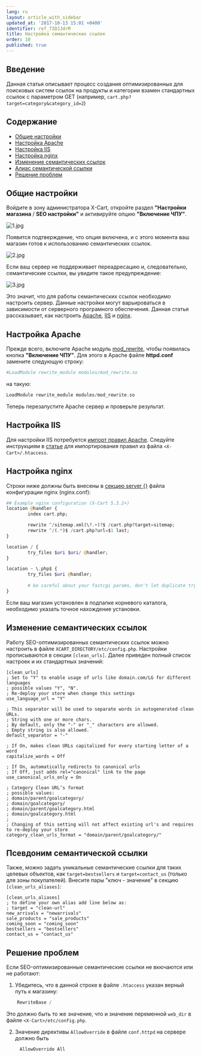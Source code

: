 ```yaml
---
lang: ru
layout: article_with_sidebar
updated_at: '2017-10-13 15:01 +0400'
identifier: ref_7IDJJdrM
title: Настройка семантических ссылок
order: 10
published: true
---
```

## Введение

Данная статья описывает процесс создания оптимизированных для поисковых систем ссылок на продукты и категории взамен стандартных ссылок с параметром GET (например, `cart.php?target=category&category_id=2`)

## Содержание

*   [Общие настройки](#general-setup)
*   [Настройка Apache](#setting-up-apache)
*   [Настройка IIS](#setting-up-iis)
*   [Настройка nginx](#setting-up-nginx)
*   [Изменение семантических ссылок](#tweaking-cleanurls)
*   [Алиас семантической ссылки](#clean-url-aliases)
*   [Решение проблем](#troubleshooting)


## Общие настройки

Войдите в зону администратора X-Cart, откройте раздел **"Настройки магазина** / **SEO настройки"** и активируйте опцию **"Включение ЧПУ"**.

![1.jpg]({{site.baseurl}}/attachments/ref_7IDJJdrM/1.jpg)

Появится подтверждение, что опция включена, и с этого момента ваш магазин готов к использованию семантических ссылок. 

![2.jpg]({{site.baseurl}}/attachments/ref_7IDJJdrM/2.jpg)

Если ваш сервер не поддерживает переадресацию и, следовательно, семантические ссылки, вы увидите такое предупреждение:

![3.jpg]({{site.baseurl}}/attachments/ref_7IDJJdrM/3.jpg)

Это значит, что для работы семантических ссылок необходимо настроить сервер. Данные настройки могут варьироваться в зависимости от серверного програмного обеспечения. Данная статья рассказывает, как настроить  [Apache](#setting-up-apache), [IIS](#setting-up-iis) и [nginx](#setting-up-nginx).

## Настройка Apache

Прежде всего, включите Apache модуль [mod_rewrite](http://httpd.apache.org/docs/current/mod/mod_rewrite.html), чтобы появилась кнопка **"Включение ЧПУ"**. Для этого в Apache файле **httpd.conf** замените следующую строку:

```php
#LoadModule rewrite_module modules/mod_rewrite.so
```

на такую:

```php
LoadModule rewrite_module modules/mod_rewrite.so
```

Теперь перезапустите Apache сервер и проверьте результат. 

## Настройка IIS

Для настройки IIS потребуется [импорт правил Apache](http://www.iis.net/learn/extensions/url-rewrite-module/importing-apache-modrewrite-rules). Следуйте инструкциям в [статье](http://www.iis.net/learn/extensions/url-rewrite-module/importing-apache-modrewrite-rules) для импортирования правил из файла `<X-Cart>/.htaccess`.

## Настройка nginx

Строки ниже должны быть внесены в [секцию server {}](http://nginx.org/en/docs/http/ngx_http_core_module.html#server) файла конфигурации nginx (nginx.conf):

```php
## Example nginx configuration (X-Cart 5.3.2+)
location @handler {
        index cart.php;

        rewrite ^/sitemap.xml(\?.+)?$ /cart.php?target=sitemap;
        rewrite ^/(.*)$ /cart.php?url=$1 last;
}

location / {
        try_files $uri $uri/ @handler;
}

location ~ \.php$ {
        try_files $uri @handler;
        
        # be careful about your fastcgi params, don't let duplicate try_files
}
```

Если ваш магазин установлен в подпапке корневого каталога, необходимо указать точное нахождение установки. 

## Изменение семантических ссылок

Работу SEO-оптимизированных семантических ссылок можно настроить в файле `XCART_DIRECTORY/etc/config.php`. Настройки прописываются в секции `[clean_urls]`. Далее приведен полный список настроек и их стандартных значений:

```
[clean_urls]
; Set to "Y" to enable usage of urls like domain.com/LG for different languages
; possible values "Y", "N".
; Re-deploy your store when change this settings
use_language_url = "Y"

; This separator will be used to separate words in autogenerated clean URLs.
; String with one or more chars.
; By default, only the "-" or "_" characters are allowed.
; Empty string is also allowed.
default_separator = "-"

; If On, makes clean URLs capitalized for every starting letter of a word
capitalize_words = Off

; If On, automatically redirects to canonical urls
; If Off, just adds rel="canonical" link to the page
use_canonical_urls_only = On

; Category Clean URL’s format
; possible values:
; domain/parent/goalcategory/
; domain/goalcategory/
; domain/parent/goalcategory.html
; domain/goalcategory.html
;
; Changing of this setting will not affect existing url's and requires to re-deploy your store
category_clean_urls_format = "domain/parent/goalcategory/"
```

## Псевдоним семантической ссылки

Также, можно задать уникальные семантические ссылки для таких целевых объектов, как `target=bestsellers` и `target=contact_us` (только для зоны покупателей). Внесите пары "ключ - значение" в секцию `[clean_urls_aliases]`:

```
[clean_urls_aliases]
; to define your own alias add line below as:
; target = "clean-url"
new_arrivals = "newarrivals"
sale_products = "sale_products"
coming_soon = "coming_soon"
bestsellers = "bestsellers"
contact_us = "contact_us"
```

## Решение проблем

Если SEO-оптимизированные семантические ссылки не вкючаются или не работают:

1. Убедитесь, что в данной строке в файле `.htaccess` указан верный путь к магазину:

```php
    RewriteBase /
```

Это должно быть то же значение, что и значение переменной `web_dir` в файле `<X-Cart>/etc/config.php`. 

2. Значение директивы `AllowOverride` в файле `conf.httpd` на сервере должно быть 

```php
     AllowOverride All
```
